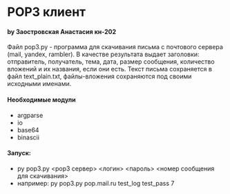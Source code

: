 # POP3 клиент
#### by Заостровская Анастасия кн-202

Файл pop3.py - программа для скачивания письма с почтового сервера (mail, yandex, rambler). В качестве результата выдает заголовки: отправитель, получатель, тема, дата, размер сообщения, количество вложений и их названия, если они есть. Текст письма сохраняется в файл text_plain.txt, файлы-вложения сохраняются под своими исходными именами.

#### Необходимые модули
- argparse
- io
- base64
- binascii

#### Запуск:
- py pop3.py <рор3 сервер> <логин> <пароль> <номер сообщения для скачивания>
- например: py pop3.py pop.mail.ru test_log test_pass 7
